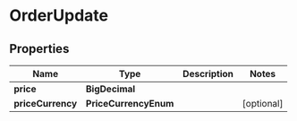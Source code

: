 

# OrderUpdate


## Properties

Name | Type | Description | Notes
------------ | ------------- | ------------- | -------------
**price** | **BigDecimal** |  | 
**priceCurrency** | **PriceCurrencyEnum** |  |  [optional]



